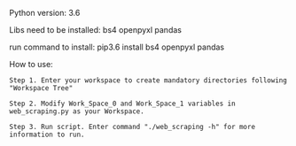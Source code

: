 Python version: 3.6

Libs need to be installed: bs4 openpyxl pandas

run command to install: pip3.6 install bs4 openpyxl pandas

How to use:

	Step 1. Enter your workspace to create mandatory directories following "Workspace Tree"

	Step 2. Modify Work_Space_0 and Work_Space_1 variables in web_scraping.py as your Workspace.

	Step 3. Run script. Enter command "./web_scraping -h" for more information to run.

